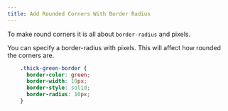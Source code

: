 ```yaml
---
title: Add Rounded Corners With Border Radius
---
```

To make round corners it is all about `border-radius` and pixels.

You can specify a border-radius with pixels. This will affect how rounded the corners are.
```css
    .thick-green-border {
      border-color: green;
      border-width: 10px;
      border-style: solid;
      border-radius: 10px;
    }
```